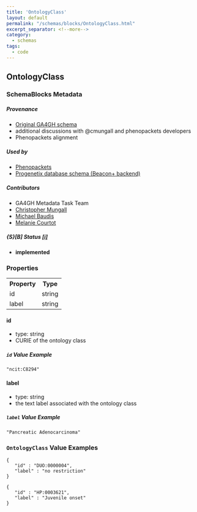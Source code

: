 ```yaml
---
title: 'OntologyClass'
layout: default
permalink: "/schemas/blocks/OntologyClass.html"
excerpt_separator: <!--more-->
category:
  - schemas
tags:
  - code
---
```


## OntologyClass

### SchemaBlocks Metadata

##### Provenance  

* [Original GA4GH schema](https://github.com/ga4gh/ga4gh-schemas/blob/master/src/main/proto/ga4gh/common.proto)  
* additional discussions with @cmungall and phenopackets developers  
* Phenopackets alignment  

##### Used by  

* [Phenopackets](https://github.com/phenopackets/phenopacket-schema/blob/master/docs/ontologyclass.rst)  
* [Progenetix database schema (Beacon+ backend)](https://github.com/progenetix/schemas/tree/master/main/yaml)  

##### Contributors  

* GA4GH Metadata Task Team  
* [Christopher Mungall](https://orcid.org/0000-0002-6601-2165)  
* [Michael Baudis](https://orcid.org/0000-0002-9903-4248)  
* [Melanie Courtot](https://orcid.org/0000-0002-9551-6370)  

##### {S}[B] Status  [[i]](https://schemablocks.org/about/sb-status-levels.html)

* __implemented__  

<!--more-->

### Properties

<table>
  <tr>
    <th>Property</th>
    <th>Type</th>
  </tr>
  <tr>
    <td>id</td>
    <td>string</td>
  </tr>
  <tr>
    <td>label</td>
    <td>string</td>
  </tr>

</table>

    
#### id

* type: string
* CURIE of the ontology class

##### `id` Value Example  

```
"ncit:C8294"
```
    
#### label

* type: string
* the text label associated with the ontology class

##### `label` Value Example  

```
"Pancreatic Adenocarcinoma"
```

### `OntologyClass` Value Examples  

```
{
   "id" : "DUO:0000004",
   "label" : "no restriction"
}
```
```
{
   "id" : "HP:0003621",
   "label" : "Juvenile onset"
}
```

